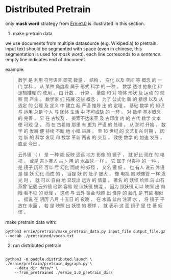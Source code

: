 # Distributed Pretrain

only **mask word** strategy from [Ernie1.0](https://arxiv.org/pdf/1904.09223.pdf) is illustrated in this section.

1. make pretrain data

we use documents from multiple datasource (e.g. Wikipedia) to pretrain. 
input text should be segmented with space (even in chinese, this segmentation is used for *mask word*).
each line corresonds to a *sentence*.
empty line indicates end of document.

example:

> 数学 是 利用 符号语言 研究 数量 、 结构 、 变化 以及 空间 等 概念 的 一门 学科 ， 从 某种 角度看 属于 形式 科学 的 一种 。
> 数学 透过 抽象化 和 逻辑推理 的 使用 ， 由 计数 、 计算 、 量度 和 对 物体 形状 及 运动 的 观察 而 产生 。
> 数学家 们 拓展 这些 概念 ， 为了 公式化 新 的 猜想 以及 从 选定 的 公理 及 定义 中 建立 起 严谨 推导 出 的 定理 。
> 基础 数学 的 知识 与 运用 总是 个人 与 团体 生活 中 不可或缺 的 一环 。
> 对 数学 基本概念 的 完善 ， 早 在 古埃及 、 美索不达米亚 及 古印度 内 的 古代 数学 文本 便 可观 见 ， 而 在 古希腊 那里 有 更为 严谨 的 处理 。
> 从 那时 开始 ， 数学 的 发展 便 持续 不断 地 小幅 进展 ， 至 16 世纪 的 文艺复兴 时期 ， 因为 新 的 科学 发现 和 数学 革新 两者 的 交互 ， 致使 数学 的 加速 发展 ， 直至 今日 。
>
> 云外镜 （ ） 是 一种 能 反映 遥远 地方 影像 的 镜子 ， 就 好比 现在 的 电视 ， 或是 吉卜赛人 占卜 用 的 水晶球 一样 。
> 它 属于 付丧神 的 一种 ， 是 镜子 历经 百年 后 幻化 而成 的 妖怪 ， 又名 镜 妖 。
> 也 有人 说云 外镜 是 狸 妖 幻化 而成 的 ， 当狸 妖 的 肚子 胀大 ， 像 电视 的 映像管 一样 发光 时 ， 就 可以 自由 地 显现出 远方 的 情景 。
> 著名 的 妖怪 绘师 鸟 山石 燕曾 记载 云外镜 经常 容易 跟 照妖镜 搞混 ， 因为 照妖镜 可以 映照 出 肉眼 看不见 的 妖怪 ， 这点 与 云外 镜会 映照 出 怪异 的 脸孔 是 有些 相似 。
> 据说 在 阴历 八月 十五日 的 夜晚 ， 在 水晶 盆内 注满 水 ， 将 镜子 平 放在 水面 ， 若 是 映照 出 妖怪 的 模样 ， 就 表示 这 面 镜子 里 住 著 妖怪 。


make pretrain data with:

```script
python3 ernie/pretrain/make_pretrain_data.py input_file output_file.gz  --vocab ./pretrained/vocab.txt
```

2. run distributed pretrain

```sript

python3 -m paddle.distributed.launch \
./ernie/pretrain/pretrain_dygraph.py \
    --data_dir data/* \
    --from_pretrained ./ernie_1.0_pretrain_dir/ 

```

